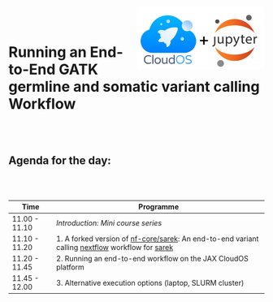 
<p align="center">
  <img src="https://github.com/lifebit-ai/jax-jupyter/raw/master/img/cloudos_x_jupy.png"  width="250" align="right" >
</p>
<br/><br/>


# Running an End-to-End GATK germline and somatic variant calling Workflow

<br/><br/>


## Agenda for the day:

<br/><br/>


| Time        | Programme       |
| ----------- | --------------------------------------------------------------------------- |
| 11.00 - 11.10 | _Introduction: Mini course series_ |
| 11.10 - 11.20 | 1. A forked version of [nf-core/sarek](https://github.com/lifebit-ai/sarek): An end-to-end variant calling [nextflow](https://www.nextflow.io/) workflow for [sarek](https://opensource.scilifelab.se/projects/sarek/)
| 11.20 - 11.45 | 2. Running an end-to-end workflow on the JAX CloudOS platform |
| 11.45 - 12.00 | 3. Alternative execution options (laptop, SLURM cluster)|

<br/><br/>
